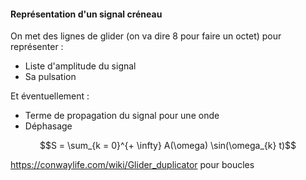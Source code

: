 #### Représentation d'un signal créneau
On met des lignes de glider (on va dire 8 pour faire un octet) pour représenter : 
- Liste d'amplitude du signal
- Sa pulsation

Et éventuellement : 
- Terme de propagation du signal pour une onde
- Déphasage

$$S = \sum_{k = 0}^{+ \infty} A(\omega) \sin(\omega_{k} t)$$


https://conwaylife.com/wiki/Glider_duplicator
pour boucles
